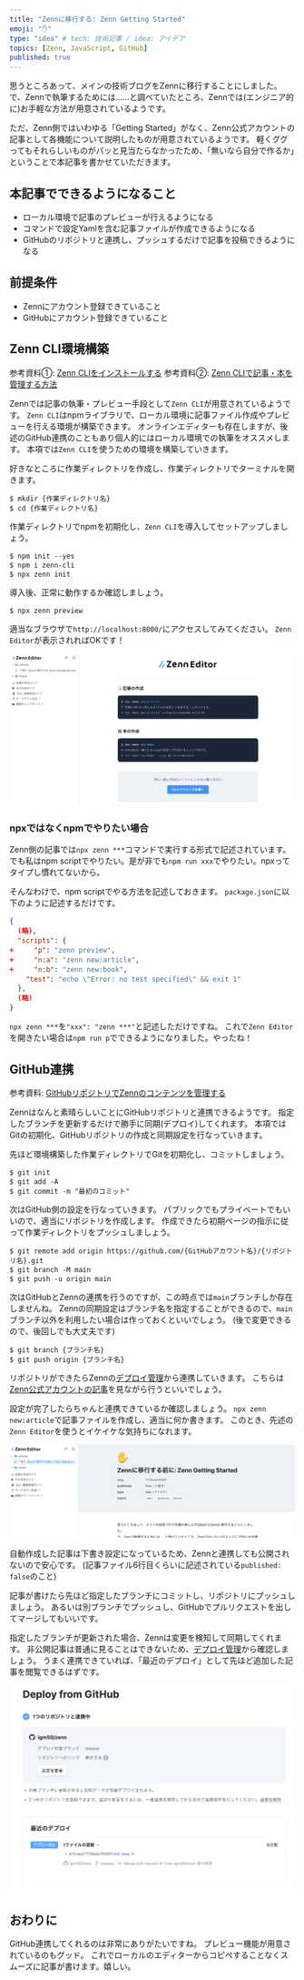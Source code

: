```yaml
---
title: "Zennに移行する: Zenn Getting Started"
emoji: "✋"
type: "idea" # tech: 技術記事 / idea: アイデア
topics: [Zenn, JavaScript, GitHub]
published: true
---
```


思うところあって、メインの技術ブログをZennに移行することにしました。
で、Zennで執筆するためには……と調べていたところ、Zennでは(エンジニア的に)お手軽な方法が用意されているようです。

ただ、Zenn側ではいわゆる「Getting Started」がなく、Zenn公式アカウントの記事として各機能について説明したものが用意されているようです。
軽くググってもそれらしいものがパッと見当たらなかったため、「無いなら自分で作るか」ということで本記事を書かせていただきます。

## 本記事でできるようになること

- ローカル環境で記事のプレビューが行えるようになる
- コマンドで設定Yamlを含む記事ファイルが作成できるようになる
- GitHubのリポジトリと連携し、プッシュするだけで記事を投稿できるようになる

## 前提条件

- Zennにアカウント登録できていること
- GitHubにアカウント登録できていること

## Zenn CLI環境構築

参考資料①: [Zenn CLIをインストールする](https://zenn.dev/zenn/articles/install-zenn-cli)
参考資料②: [Zenn CLIで記事・本を管理する方法](https://zenn.dev/zenn/articles/zenn-cli-guide)

Zennでは記事の執筆・プレビュー手段として`Zenn CLI`が用意されているようです。
`Zenn CLI`はnpmライブラリで、ローカル環境に記事ファイル作成やプレビューを行える環境が構築できます。
オンラインエディターも存在しますが、後述のGitHub連携のこともあり個人的にはローカル環境での執筆をオススメします。
本項では`Zenn CLI`を使うための環境を構築していきます。

好きなところに作業ディレクトリを作成し、作業ディレクトリでターミナルを開きます。

```terminal:ターミナルでやる場合
$ mkdir {作業ディレクトリ名}
$ cd {作業ディレクトリ名}
```

作業ディレクトリでnpmを初期化し、`Zenn CLI`を導入してセットアップしましょう。

```terminal
$ npm init --yes
$ npm i zenn-cli
$ npx zenn init
```

導入後、正常に動作するか確認しましょう。

```terminal
$ npx zenn preview
```

適当なブラウザで`http://localhost:8000/`にアクセスしてみてください。
`Zenn Editor`が表示されればOKです！

![](/images/1/2022-05-05_3.png)

### npxではなくnpmでやりたい場合

Zenn側の記事では`npx zenn ***`コマンドで実行する形式で記述されています。
でも私はnpm scriptでやりたい。是が非でも`npm run xxx`でやりたい。npxってタイプし慣れてないから。

そんなわけで、npm scriptでやる方法を記述しておきます。
`package.json`に以下のように記述するだけです。

```json:package.json
{
  (略),
  "scripts": {
+     "p": "zenn preview",
+     "n:a": "zenn new:article",
+     "n:b": "zenn new:book",
    "test": "echo \"Error: no test specified\" && exit 1"
  },
  (略)
}
```

`npx zenn ***`を`"xxx": "zenn ***"`と記述しただけですね。
これで`Zenn Editor`を開きたい場合は`npm run p`でできるようになりました。やったね！

## GitHub連携

参考資料: [GitHubリポジトリでZennのコンテンツを管理する](https://zenn.dev/zenn/articles/connect-to-github)

Zennはなんと素晴らしいことにGitHubリポジトリと連携できるようです。
指定したブランチを更新するだけで勝手に同期(デプロイ)してくれます。
本項ではGitの初期化、GitHubリポジトリの作成と同期設定を行なっていきます。

先ほど環境構築した作業ディレクトリでGitを初期化し、コミットしましょう。

```terminal
$ git init
$ git add -A
$ git commit -m "最初のコミット"
```

次はGitHub側の設定を行なっていきます。
パブリックでもプライベートでもいいので、適当にリポジトリを作成します。
作成できたら初期ページの指示に従って作業ディレクトリをプッシュしましょう。

```terminal
$ git remote add origin https://github.com/{GitHubアカウント名}/{リポジトリ名}.git
$ git branch -M main
$ git push -u origin main
```

次はGitHubとZennの連携を行うのですが、この時点では`main`ブランチしか存在しませんね。
Zennの同期設定はブランチ名を指定することができるので、`main`ブランチ以外を利用したい場合は作っておくといいでしょう。
(後で変更できるので、後回しでも大丈夫です)

```terminal
$ git branch {ブランチ名}
$ git push origin {ブランチ名}
```

リポジトリができたらZennの[デプロイ管理](https://zenn.dev/dashboard/deploys)から連携していきます。
こちらは[Zenn公式アカウントの記事](https://zenn.dev/zenn/articles/connect-to-github)を見ながら行うといいでしょう。

設定が完了したらちゃんと連携できているか確認しましょう。
`npx zenn new:article`で記事ファイルを作成し、適当に何か書きます。
このとき、先述の`Zenn Editor`を使うとイケイケな気持ちになれます。

![](/images/1/2022-05-05_2.png)

自動作成した記事は下書き設定になっているため、Zennと連携しても公開されないので安心です。
(記事ファイル6行目くらいに記述されている`published: false`のこと)

記事が書けたら先ほど指定したブランチにコミットし、リポジトリにプッシュしましょう。
あるいは別ブランチでプッシュし、GitHubでプルリクエストを出してマージしてもいいです。

指定したブランチが更新された場合、Zennは変更を検知して同期してくれます。
非公開記事は普通に見ることはできないため、[デプロイ管理](https://zenn.dev/dashboard/deploys)から確認しましょう。
うまく連携できていれば、「最近のデプロイ」として先ほど追加した記事を閲覧できるはずです。

![](/images/1/2022-05-05_1.png)

## おわりに

GitHub連携してくれるのは非常にありがたいですね。
プレビュー機能が用意されているのもグッド。
これでローカルのエディターからコピペすることなくスムーズに記事が書けます。嬉しい。
